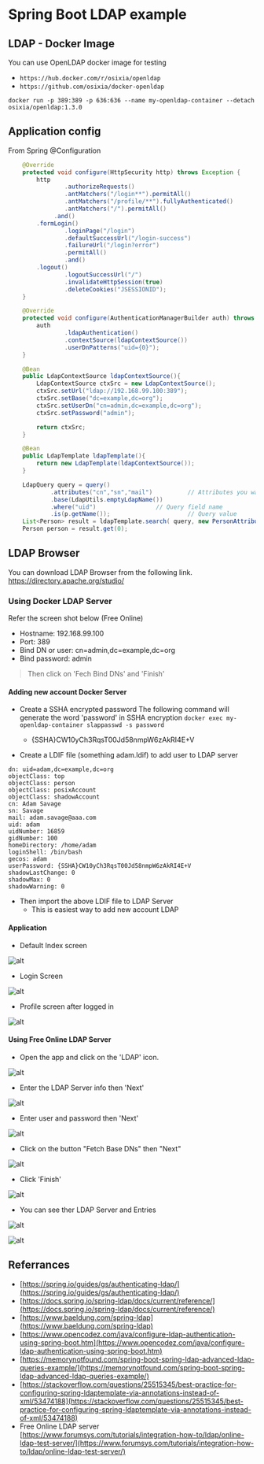 # Spring Boot LDAP example

## LDAP - Docker Image
You can use OpenLDAP docker image for testing 
* `https://hub.docker.com/r/osixia/openldap`
* `https://github.com/osixia/docker-openldap`
```
docker run -p 389:389 -p 636:636 --name my-openldap-container --detach osixia/openldap:1.3.0
```

## Application config

From Spring @Configuration

```java
    @Override
    protected void configure(HttpSecurity http) throws Exception {
        http
                .authorizeRequests()
                .antMatchers("/login**").permitAll()
                .antMatchers("/profile/**").fullyAuthenticated()
                .antMatchers("/").permitAll()
             .and()
        .formLogin()
                .loginPage("/login")
                .defaultSuccessUrl("/login-success")
                .failureUrl("/login?error")
                .permitAll()
                .and()
        .logout()
                .logoutSuccessUrl("/")
                .invalidateHttpSession(true)
                .deleteCookies("JSESSIONID");
    }

    @Override
    protected void configure(AuthenticationManagerBuilder auth) throws Exception {
        auth
                .ldapAuthentication()
                .contextSource(ldapContextSource())
                .userDnPatterns("uid={0}");
    }

    @Bean
    public LdapContextSource ldapContextSource(){
        LdapContextSource ctxSrc = new LdapContextSource();
        ctxSrc.setUrl("ldap://192.168.99.100:389");
        ctxSrc.setBase("dc=example,dc=org");
        ctxSrc.setUserDn("cn=admin,dc=example,dc=org");
        ctxSrc.setPassword("admin");

        return ctxSrc;
    }

    @Bean
    public LdapTemplate ldapTemplate(){
        return new LdapTemplate(ldapContextSource());
    }
```

```java
    LdapQuery query = query()
            .attributes("cn","sn","mail")          // Attributes you want to get
            .base(LdapUtils.emptyLdapName())
            .where("uid")                 // Query field name
            .is(p.getName());                      // Query value
    List<Person> result = ldapTemplate.search( query, new PersonAttributesMapper() );
    Person person = result.get(0);
```

## LDAP Browser
You can download LDAP Browser from the following link.
https://directory.apache.org/studio/

### Using Docker LDAP Server
Refer the screen shot below (Free Online)
* Hostname: 192.168.99.100
* Port: 389
* Bind DN or user: cn=admin,dc=example,dc=org
* Bind password: admin
> Then click on 'Fech Bind DNs' and 'Finish'

#### Adding new account Docker Server
* Create a SSHA encrypted password
The following command will generate the word 'password' in SSHA encryption
`docker exec my-openldap-container slappasswd -s password`
    * {SSHA}CW10yCh3RqsT00Jd58nmpW6zAkRI4E+V

* Create a LDIF file (something adam.ldif) to add user to LDAP server
```
dn: uid=adam,dc=example,dc=org
objectClass: top
objectClass: person
objectClass: posixAccount
objectClass: shadowAccount
cn: Adam Savage
sn: Savage
mail: adam.savage@aaa.com
uid: adam
uidNumber: 16859
gidNumber: 100
homeDirectory: /home/adam
loginShell: /bin/bash
gecos: adam
userPassword: {SSHA}CW10yCh3RqsT00Jd58nmpW6zAkRI4E+V
shadowLastChange: 0
shadowMax: 0
shadowWarning: 0
```

* Then import the above LDIF file to LDAP Server
    * This is easiest way to add new account LDAP

#### Application

* Default Index screen

![alt ](docs/App-01.PNG)

* Login Screen

![alt ](docs/App-02.PNG)

* Profile screen after logged in

![alt ](docs/App-03.PNG)

#### Using Free Online LDAP Server 
* Open the app and click on the 'LDAP' icon.

![alt ](docs/LDAP-Browser-01.PNG)

* Enter the LDAP Server info then 'Next'

![alt ](docs/LDAP-Browser-02.PNG)

* Enter user and password then 'Next'

![alt ](docs/LDAP-Browser-03.PNG)

* Click on the button "Fetch Base DNs" then "Next"

![alt ](docs/LDAP-Browser-04.PNG)

* Click 'Finish'

![alt ](docs/LDAP-Browser-05.PNG)

* You can see ther LDAP Server and Entries

![alt ](docs/LDAP-Browser-06.PNG)

![alt ](docs/LDAP-Browser-07.PNG)


## Referrances
* [https://spring.io/guides/gs/authenticating-ldap/](https://spring.io/guides/gs/authenticating-ldap/)
* [https://docs.spring.io/spring-ldap/docs/current/reference/](https://docs.spring.io/spring-ldap/docs/current/reference/)
* [https://www.baeldung.com/spring-ldap](https://www.baeldung.com/spring-ldap)
* [https://www.opencodez.com/java/configure-ldap-authentication-using-spring-boot.htm](https://www.opencodez.com/java/configure-ldap-authentication-using-spring-boot.htm)
* [https://memorynotfound.com/spring-boot-spring-ldap-advanced-ldap-queries-example/](https://memorynotfound.com/spring-boot-spring-ldap-advanced-ldap-queries-example/)
* [https://stackoverflow.com/questions/25515345/best-practice-for-configuring-spring-ldaptemplate-via-annotations-instead-of-xml/53474188](https://stackoverflow.com/questions/25515345/best-practice-for-configuring-spring-ldaptemplate-via-annotations-instead-of-xml/53474188)
* Free Online LDAP server [https://www.forumsys.com/tutorials/integration-how-to/ldap/online-ldap-test-server/](https://www.forumsys.com/tutorials/integration-how-to/ldap/online-ldap-test-server/)
